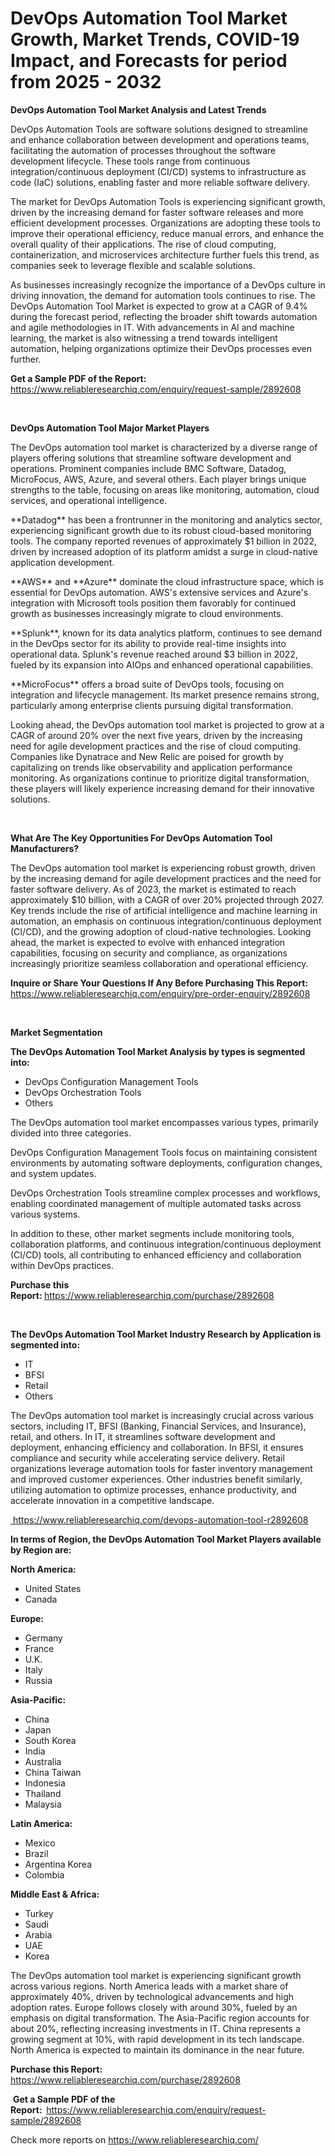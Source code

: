 <p><h1>DevOps Automation Tool Market Growth, Market Trends, COVID-19 Impact, and Forecasts for period from 2025 - 2032</h1></p><p><strong>DevOps Automation Tool Market Analysis and Latest Trends</strong></p>
<p><p>DevOps Automation Tools are software solutions designed to streamline and enhance collaboration between development and operations teams, facilitating the automation of processes throughout the software development lifecycle. These tools range from continuous integration/continuous deployment (CI/CD) systems to infrastructure as code (IaC) solutions, enabling faster and more reliable software delivery.</p><p>The market for DevOps Automation Tools is experiencing significant growth, driven by the increasing demand for faster software releases and more efficient development processes. Organizations are adopting these tools to improve their operational efficiency, reduce manual errors, and enhance the overall quality of their applications. The rise of cloud computing, containerization, and microservices architecture further fuels this trend, as companies seek to leverage flexible and scalable solutions.</p><p>As businesses increasingly recognize the importance of a DevOps culture in driving innovation, the demand for automation tools continues to rise. The DevOps Automation Tool Market is expected to grow at a CAGR of 9.4% during the forecast period, reflecting the broader shift towards automation and agile methodologies in IT. With advancements in AI and machine learning, the market is also witnessing a trend towards intelligent automation, helping organizations optimize their DevOps processes even further.</p></p>
<p><strong>Get a Sample PDF of the Report:&nbsp;</strong> <a href="https://www.reliableresearchiq.com/enquiry/request-sample/2892608?utm_campaign=3109&utm_medium=2&utm_source=Github&utm_content=ia&utm_term=15032025&utm_id=devops-automation-tool">https://www.reliableresearchiq.com/enquiry/request-sample/2892608</a></p>
<p>&nbsp;</p>
<p><strong>DevOps Automation Tool Major Market Players</strong></p>
<p><p>The DevOps automation tool market is characterized by a diverse range of players offering solutions that streamline software development and operations. Prominent companies include BMC Software, Datadog, MicroFocus, AWS, Azure, and several others. Each player brings unique strengths to the table, focusing on areas like monitoring, automation, cloud services, and operational intelligence.</p><p>**Datadog** has been a frontrunner in the monitoring and analytics sector, experiencing significant growth due to its robust cloud-based monitoring tools. The company reported revenues of approximately $1 billion in 2022, driven by increased adoption of its platform amidst a surge in cloud-native application development.</p><p>**AWS** and **Azure** dominate the cloud infrastructure space, which is essential for DevOps automation. AWS's extensive services and Azure's integration with Microsoft tools position them favorably for continued growth as businesses increasingly migrate to cloud environments.</p><p>**Splunk**, known for its data analytics platform, continues to see demand in the DevOps sector for its ability to provide real-time insights into operational data. Splunk's revenue reached around $3 billion in 2022, fueled by its expansion into AIOps and enhanced operational capabilities.</p><p>**MicroFocus** offers a broad suite of DevOps tools, focusing on integration and lifecycle management. Its market presence remains strong, particularly among enterprise clients pursuing digital transformation.</p><p>Looking ahead, the DevOps automation tool market is projected to grow at a CAGR of around 20% over the next five years, driven by the increasing need for agile development practices and the rise of cloud computing. Companies like Dynatrace and New Relic are poised for growth by capitalizing on trends like observability and application performance monitoring. As organizations continue to prioritize digital transformation, these players will likely experience increasing demand for their innovative solutions.</p></p>
<p>&nbsp;</p>
<p><strong>What Are The Key Opportunities For DevOps Automation Tool Manufacturers?</strong></p>
<p><p>The DevOps automation tool market is experiencing robust growth, driven by the increasing demand for agile development practices and the need for faster software delivery. As of 2023, the market is estimated to reach approximately $10 billion, with a CAGR of over 20% projected through 2027. Key trends include the rise of artificial intelligence and machine learning in automation, an emphasis on continuous integration/continuous deployment (CI/CD), and the growing adoption of cloud-native technologies. Looking ahead, the market is expected to evolve with enhanced integration capabilities, focusing on security and compliance, as organizations increasingly prioritize seamless collaboration and operational efficiency.</p></p>
<p><strong>Inquire or Share Your Questions If Any Before Purchasing This Report:</strong> <a href="https://www.reliableresearchiq.com/enquiry/pre-order-enquiry/2892608?utm_campaign=3109&utm_medium=2&utm_source=Github&utm_content=ia&utm_term=15032025&utm_id=devops-automation-tool">https://www.reliableresearchiq.com/enquiry/pre-order-enquiry/2892608</a></p>
<p>&nbsp;</p>
<p><strong>Market Segmentation</strong></p>
<p><strong>The DevOps Automation Tool Market Analysis by types is segmented into:</strong></p>
<p><ul><li>DevOps Configuration Management Tools</li><li>DevOps Orchestration Tools</li><li>Others</li></ul></p>
<p><p>The DevOps automation tool market encompasses various types, primarily divided into three categories. </p><p>DevOps Configuration Management Tools focus on maintaining consistent environments by automating software deployments, configuration changes, and system updates. </p><p>DevOps Orchestration Tools streamline complex processes and workflows, enabling coordinated management of multiple automated tasks across various systems.</p><p>In addition to these, other market segments include monitoring tools, collaboration platforms, and continuous integration/continuous deployment (CI/CD) tools, all contributing to enhanced efficiency and collaboration within DevOps practices.</p></p>
<p><strong>Purchase this Report:&nbsp;</strong><a href="https://www.reliableresearchiq.com/purchase/2892608?utm_campaign=3109&utm_medium=2&utm_source=Github&utm_content=ia&utm_term=15032025&utm_id=devops-automation-tool">https://www.reliableresearchiq.com/purchase/2892608</a></p>
<p>&nbsp;</p>
<p><strong>The DevOps Automation Tool Market Industry Research by Application is segmented into:</strong></p>
<p><ul><li>IT</li><li>BFSI</li><li>Retail</li><li>Others</li></ul></p>
<p><p>The DevOps automation tool market is increasingly crucial across various sectors, including IT, BFSI (Banking, Financial Services, and Insurance), retail, and others. In IT, it streamlines software development and deployment, enhancing efficiency and collaboration. In BFSI, it ensures compliance and security while accelerating service delivery. Retail organizations leverage automation tools for faster inventory management and improved customer experiences. Other industries benefit similarly, utilizing automation to optimize processes, enhance productivity, and accelerate innovation in a competitive landscape.</p></p>
<p><a href="https://www.reliableresearchiq.com/devops-automation-tool-r2892608?utm_campaign=3109&utm_medium=2&utm_source=Github&utm_content=ia&utm_term=15032025&utm_id=devops-automation-tool">&nbsp;https://www.reliableresearchiq.com/devops-automation-tool-r2892608</a></p>
<p><strong>In terms of Region, the DevOps Automation Tool Market Players available by Region are:</strong></p>
<p>
    <p> <strong> North America: </strong>
        <ul>
            <li>United States</li>
            <li>Canada</li>
        </ul>
        </p> 
    <p> <strong> Europe: </strong>
        <ul>
            <li>Germany</li>
            <li>France</li>
            <li>U.K.</li>
            <li>Italy</li>
            <li>Russia</li>
        </ul>
        </p> 
    <p> <strong> Asia-Pacific: </strong>
        <ul>
            <li>China</li>
            <li>Japan</li>
            <li>South Korea</li>
            <li>India</li>
            <li>Australia</li>
            <li>China Taiwan</li>
            <li>Indonesia</li>
            <li>Thailand</li>
            <li>Malaysia</li>
        </ul>
        </p> 
    <p> <strong> Latin America: </strong>
        <ul>
            <li>Mexico</li>
            <li>Brazil</li>
            <li>Argentina Korea</li>
            <li>Colombia</li>
        </ul>
        </p> 
    <p> <strong> Middle East & Africa: </strong>
        <ul>
            <li>Turkey</li>
            <li>Saudi</li>
            <li>Arabia</li>
            <li>UAE</li>
            <li>Korea</li>
        </ul>
    </p>
    </p>
<p><p>The DevOps automation tool market is experiencing significant growth across various regions. North America leads with a market share of approximately 40%, driven by technological advancements and high adoption rates. Europe follows closely with around 30%, fueled by an emphasis on digital transformation. The Asia-Pacific region accounts for about 20%, reflecting increasing investments in IT. China represents a growing segment at 10%, with rapid development in its tech landscape. North America is expected to maintain its dominance in the near future.</p></p>
<p><strong>Purchase this Report: </strong><a href="https://www.reliableresearchiq.com/purchase/2892608?utm_campaign=3109&utm_medium=2&utm_source=Github&utm_content=ia&utm_term=15032025&utm_id=devops-automation-tool">https://www.reliableresearchiq.com/purchase/2892608</a></p>
<p>&nbsp;<strong>Get a Sample PDF of the Report:&nbsp;&nbsp;</strong><a href="https://www.reliableresearchiq.com/enquiry/request-sample/2892608?utm_campaign=3109&utm_medium=2&utm_source=Github&utm_content=ia&utm_term=15032025&utm_id=devops-automation-tool">https://www.reliableresearchiq.com/enquiry/request-sample/2892608</a></p>
<p><strong></strong></p>
<p>Check more reports on <a href="https://www.reliableresearchiq.com/?utm_campaign=3109&utm_medium=2&utm_source=Github&utm_content=ia&utm_term=15032025&utm_id=devops-automation-tool">https://www.reliableresearchiq.com/</a></p>